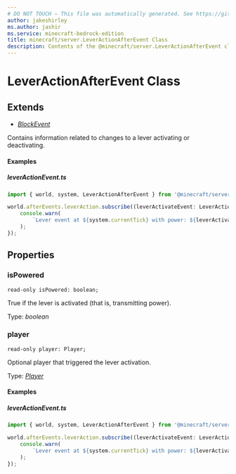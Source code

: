 ```yaml
---
# DO NOT TOUCH — This file was automatically generated. See https://github.com/mojang/minecraftapidocsgenerator to modify descriptions, examples, etc.
author: jakeshirley
ms.author: jashir
ms.service: minecraft-bedrock-edition
title: minecraft/server.LeverActionAfterEvent Class
description: Contents of the @minecraft/server.LeverActionAfterEvent class.
---
```

# LeverActionAfterEvent Class

## Extends
- [*BlockEvent*](BlockEvent.md)

Contains information related to changes to a lever activating or deactivating.

#### Examples
##### ***leverActionEvent.ts***
```typescript
import { world, system, LeverActionAfterEvent } from '@minecraft/server';

world.afterEvents.leverAction.subscribe((leverActivateEvent: LeverActionAfterEvent) => {
    console.warn(
        `Lever event at ${system.currentTick} with power: ${leverActivateEvent.block.getRedstonePower()}`,
    );
});

```

## Properties

### **isPowered**
`read-only isPowered: boolean;`

True if the lever is activated (that is, transmitting power).

Type: *boolean*

### **player**
`read-only player: Player;`

Optional player that triggered the lever activation.

Type: [*Player*](Player.md)

#### Examples
##### ***leverActionEvent.ts***
```typescript
import { world, system, LeverActionAfterEvent } from '@minecraft/server';

world.afterEvents.leverAction.subscribe((leverActivateEvent: LeverActionAfterEvent) => {
    console.warn(
        `Lever event at ${system.currentTick} with power: ${leverActivateEvent.block.getRedstonePower()}`,
    );
});

```
